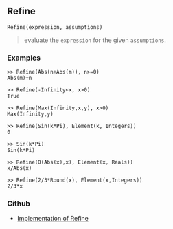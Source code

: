 ## Refine

```
Refine(expression, assumptions)
```

> evaluate the `expression` for the given `assumptions`.
 

### Examples

```
>> Refine(Abs(n+Abs(m)), n>=0)
Abs(m)+n

>> Refine(-Infinity<x, x>0)
True 

>> Refine(Max(Infinity,x,y), x>0)
Max(Infinity,y)

>> Refine(Sin(k*Pi), Element(k, Integers))
0

>> Sin(k*Pi)
Sin(k*Pi)

>> Refine(D(Abs(x),x), Element(x, Reals)) 
x/Abs(x)

>> Refine(2/3*Round(x), Element(x,Integers))
2/3*x
```  

### Github

* [Implementation of Refine](https://github.com/axkr/symja_android_library/blob/master/symja_android_library/matheclipse-core/src/main/java/org/matheclipse/core/builtin/AssumptionFunctions.java#L273) 

